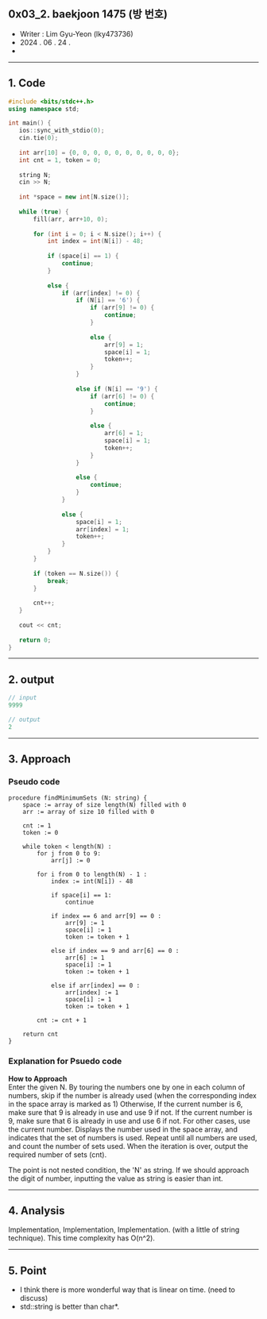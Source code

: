 ## 0x03_2. baekjoon 1475 (방 번호)
- Writer : Lim Gyu-Yeon (lky473736)  
- 2024 . 06 . 24 .  
- 


------


## 1. Code
 ```cpp
#include <bits/stdc++.h>
using namespace std;

int main() {
    ios::sync_with_stdio(0);
    cin.tie(0);
    
    int arr[10] = {0, 0, 0, 0, 0, 0, 0, 0, 0, 0};
    int cnt = 1, token = 0;
    
    string N;
    cin >> N;
    
    int *space = new int[N.size()];
    
    while (true) {
        fill(arr, arr+10, 0);
        
        for (int i = 0; i < N.size(); i++) {
            int index = int(N[i]) - 48;
            
            if (space[i] == 1) { 
                continue;
            }
            
            else {
                if (arr[index] != 0) {
                    if (N[i] == '6') {
                        if (arr[9] != 0) {
                            continue;
                        } 
                        
                        else {
                            arr[9] = 1;
                            space[i] = 1;
                            token++;
                        }
                    } 
                    
                    else if (N[i] == '9') {
                        if (arr[6] != 0) {
                            continue;
                        } 
                        
                        else {
                            arr[6] = 1;
                            space[i] = 1;
                            token++;
                        }
                    } 
                    
                    else {
                        continue;
                    }
                }
                
                else {
                    space[i] = 1;
                    arr[index] = 1;
                    token++;
                }
            }
        }
        
        if (token == N.size()) {
            break;
        }
        
        cnt++;
    }
    
    cout << cnt;
    
    return 0;
}
 ```

***

## 2. output
 ```cpp
// input
9999
```

```cpp
// output
2
```

***

## 3. Approach
### Pseudo code
```pseudocode
procedure findMinimumSets (N: string) {
    space := array of size length(N) filled with 0
    arr := array of size 10 filled with 0
    
    cnt := 1
    token := 0
    
    while token < length(N) :
        for j from 0 to 9:
            arr[j] := 0
        
        for i from 0 to length(N) - 1 :
            index := int(N[i]) - 48
            
            if space[i] == 1:
                continue
            
            if index == 6 and arr[9] == 0 :
                arr[9] := 1
                space[i] := 1
                token := token + 1

            else if index == 9 and arr[6] == 0 :
                arr[6] := 1
                space[i] := 1
                token := token + 1

            else if arr[index] == 0 :
                arr[index] := 1
                space[i] := 1
                token := token + 1
        
        cnt := cnt + 1
    
    return cnt
}
```

### Explanation for Psuedo code
**How to Approach**   
Enter the given N. By touring the numbers one by one in each column of numbers,
skip if the number is already used (when the corresponding index in the space array is marked as 1) Otherwise, If the current number is 6, make sure that 9 is already in use and use 9 if not. If the current number is 9, make sure that 6 is already in use and use 6 if not. For other cases, use the current number. Displays the number used in the space array, and indicates that the set of numbers is used. Repeat until all numbers are used, and count the number of sets used. When the iteration is over, output the required number of sets (cnt).

The point is not nested condition, the 'N' as string. If we should approach the digit of number, inputting the value as string is easier than int.
***

## 4. Analysis

Implementation, Implementation, Implementation. (with a little of string technique). This time complexity has O(n^2).

***

## 5. Point
- I think there is more wonderful way that is linear on time. (need to discuss)
- std::string is better than char*.
